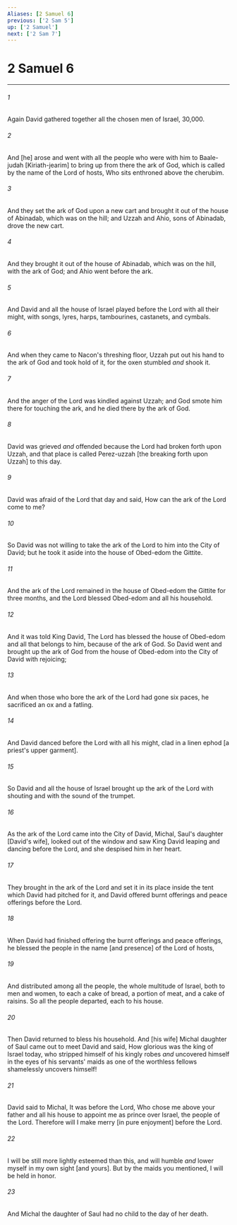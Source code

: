 ```yaml
---
Aliases: [2 Samuel 6]
previous: ['2 Sam 5']
up: ['2 Samuel']
next: ['2 Sam 7']
---
```

# 2 Samuel 6

***














###### 1 






Again David gathered together all the chosen men of Israel, 30,000. 













###### 2 






And [he] arose and went with all the people who were with him to Baale-judah [Kiriath-jearim] to bring up from there the ark of God, which is called by the name of the Lord of hosts, Who sits enthroned above the cherubim. 













###### 3 






And they set the ark of God upon a new cart and brought it out of the house of Abinadab, which was on the hill; and Uzzah and Ahio, sons of Abinadab, drove the new cart. 













###### 4 






And they brought it out of the house of Abinadab, which was on the hill, with the ark of God; and Ahio went before the ark. 













###### 5 






And David and all the house of Israel played before the Lord with all their might, with songs, lyres, harps, tambourines, castanets, and cymbals. 













###### 6 






And when they came to Nacon's threshing floor, Uzzah put out his hand to the ark of God and took hold of it, for the oxen stumbled _and_ shook it. 













###### 7 






And the anger of the Lord was kindled against Uzzah; and God smote him there for touching the ark, and he died there by the ark of God. 













###### 8 






David was grieved _and_ offended because the Lord had broken forth upon Uzzah, and that place is called Perez-uzzah [the breaking forth upon Uzzah] to this day. 













###### 9 






David was afraid of the Lord that day and said, How can the ark of the Lord come to me? 













###### 10 






So David was not willing to take the ark of the Lord to him into the City of David; but he took it aside into the house of Obed-edom the Gittite. 













###### 11 






And the ark of the Lord remained in the house of Obed-edom the Gittite for three months, and the Lord blessed Obed-edom and all his household. 













###### 12 






And it was told King David, The Lord has blessed the house of Obed-edom and all that belongs to him, because of the ark of God. So David went and brought up the ark of God from the house of Obed-edom into the City of David with rejoicing; 













###### 13 






And when those who bore the ark of the Lord had gone six paces, he sacrificed an ox and a fatling. 













###### 14 






And David danced before the Lord with all his might, clad in a linen ephod [a priest's upper garment]. 













###### 15 






So David and all the house of Israel brought up the ark of the Lord with shouting and with the sound of the trumpet. 













###### 16 






As the ark of the Lord came into the City of David, Michal, Saul's daughter [David's wife], looked out of the window and saw King David leaping and dancing before the Lord, and she despised him in her heart. 













###### 17 






They brought in the ark of the Lord and set it in its place inside the tent which David had pitched for it, and David offered burnt offerings and peace offerings before the Lord. 













###### 18 






When David had finished offering the burnt offerings and peace offerings, he blessed the people in the name [and presence] of the Lord of hosts, 













###### 19 






And distributed among all the people, the whole multitude of Israel, both to men and women, to each a cake of bread, a portion of meat, and a cake of raisins. So all the people departed, each to his house. 













###### 20 






Then David returned to bless his household. And [his wife] Michal daughter of Saul came out to meet David and said, How glorious was the king of Israel today, who stripped himself of his kingly robes _and_ uncovered himself in the eyes of his servants' maids as one of the worthless fellows shamelessly uncovers himself! 













###### 21 






David said to Michal, It was before the Lord, Who chose me above your father and all his house to appoint me as prince over Israel, the people of the Lord. Therefore will I make merry [in pure enjoyment] before the Lord. 













###### 22 






I will be still more lightly esteemed than this, and will humble _and_ lower myself in my own sight [and yours]. But by the maids you mentioned, I will be held in honor. 













###### 23 






And Michal the daughter of Saul had no child to the day of her death.
